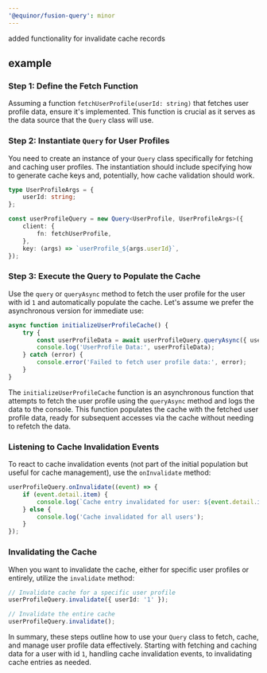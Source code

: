 ```yaml
---
'@equinor/fusion-query': minor
---
```


added functionality for invalidate cache records

## example

### Step 1: Define the Fetch Function

Assuming a function `fetchUserProfile(userId: string)` that fetches user profile data, ensure it's implemented. This function is crucial as it serves as the data source that the `Query` class will use.

### Step 2: Instantiate `Query` for User Profiles

You need to create an instance of your `Query` class specifically for fetching and caching user profiles. The instantiation should include specifying how to generate cache keys and, potentially, how cache validation should work.

```typescript
type UserProfileArgs = {
    userId: string;
};

const userProfileQuery = new Query<UserProfile, UserProfileArgs>({
    client: {
        fn: fetchUserProfile,
    },
    key: (args) => `userProfile_${args.userId}`,
});
```

### Step 3: Execute the Query to Populate the Cache

Use the `query` or `queryAsync` method to fetch the user profile for the user with id `1` and automatically populate the cache. Let's assume we prefer the asynchronous version for immediate use:

```typescript
async function initializeUserProfileCache() {
    try {
        const userProfileData = await userProfileQuery.queryAsync({ userId: '1' });
        console.log('UserProfile Data:', userProfileData);
    } catch (error) {
        console.error('Failed to fetch user profile data:', error);
    }
}
```

The `initializeUserProfileCache` function is an asynchronous function that attempts to fetch the user profile using the `queryAsync` method and logs the data to the console. This function populates the cache with the fetched user profile data, ready for subsequent accesses via the cache without needing to refetch the data.

### Listening to Cache Invalidation Events

To react to cache invalidation events (not part of the initial population but useful for cache management), use the `onInvalidate` method:

```typescript
userProfileQuery.onInvalidate((event) => {
    if (event.detail.item) {
        console.log(`Cache entry invalidated for user: ${event.detail.item.value.id}`);
    } else {
        console.log('Cache invalidated for all users');
    }
});
```

### Invalidating the Cache

When you want to invalidate the cache, either for specific user profiles or entirely, utilize the `invalidate` method:

```typescript
// Invalidate cache for a specific user profile
userProfileQuery.invalidate({ userId: '1' });

// Invalidate the entire cache
userProfileQuery.invalidate();
```

In summary, these steps outline how to use your `Query` class to fetch, cache, and manage user profile data effectively. Starting with fetching and caching data for a user with id `1`, handling cache invalidation events, to invalidating cache entries as needed.
